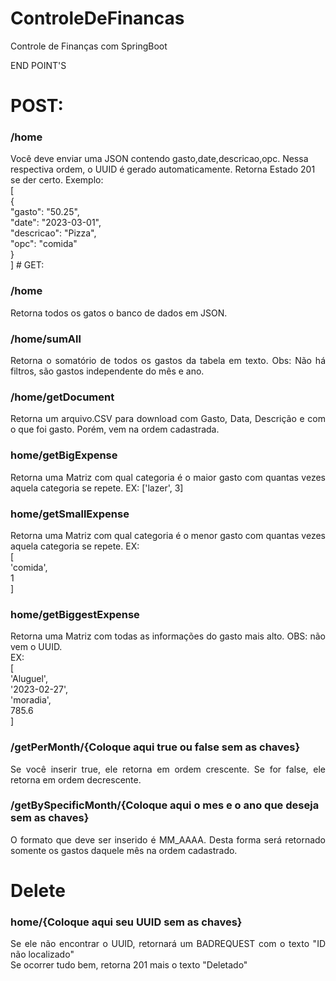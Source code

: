 # ControleDeFinancas
Controle de Finanças com SpringBoot

END POINT'S

# POST:
<h3> /home <br></h3>
Você deve enviar uma JSON contendo gasto,date,descricao,opc. Nessa respectiva ordem, o UUID é gerado automaticamente. Retorna Estado 201 se der certo.
Exemplo:
<br>
[<br>
{
<br>
    "gasto": "50.25",<br>
    "date": "2023-03-01",<br>
    "descricao": "Pizza",<br>
    "opc": "comida"<br>
}
<br>
]
# GET:

<h3>/home<br></h3>

<p align="justify">
Retorna todos os gatos o banco de dados em JSON.
</p>

<h3>/home/sumAll<br></h3>

<p align="justify">
Retorna o somatório de todos os gastos da tabela em texto.
Obs: Não há filtros, são gastos independente do mês e ano.

<h3>/home/getDocument<br></h3>

<p align="justify">
Retorna um arquivo.CSV para download com Gasto, Data, Descrição e com o que foi gasto. Porém, vem na ordem cadastrada.
</p>

<h3>home/getBigExpense<br></h3>

<p align="justify">
Retorna uma Matriz com qual categoria é o maior gasto com quantas vezes aquela categoria se repete.
EX: ['lazer', 3]
</p>

<h3>home/getSmallExpense</h3>

<p align="justify">
Retorna uma Matriz com qual categoria é o menor gasto com quantas vezes aquela categoria se repete.
EX: <br>[<br>'comida',<br> 1<br>]
</p>

<h3>home/getBiggestExpense</h3>

<p align="justify">
Retorna uma Matriz com todas as informações do gasto mais alto.
OBS: não vem o UUID.<br>
EX: <br>[<br>'Aluguel',<br> '2023-02-27',<br> 'moradia',<br> 785.6<br>]
</p>

<h3> /getPerMonth/{Coloque aqui true ou false sem as chaves} </h3>
<p align="justify">
Se você inserir true, ele retorna em ordem crescente.
Se for false, ele retorna em ordem decrescente.<br>
</p>

<h3>/getBySpecificMonth/{Coloque aqui o mes e o ano que deseja sem as chaves}</h3>
<p align="justify">
O formato que deve ser inserido é MM_AAAA. Desta forma será retornado somente os gastos daquele mês na ordem cadastrado.
<br>
</p>


# Delete
<h3>home/{Coloque aqui seu UUID sem as chaves}</h3>
<p align="justify">
Se ele não encontrar o UUID, retornará um BADREQUEST com o texto "ID não localizado"<br>
Se ocorrer tudo bem, retorna 201 mais o texto "Deletado"<br>
</p>



